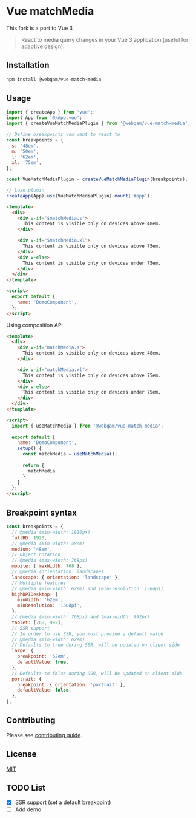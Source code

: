 # Vue matchMedia

This fork is a port to Vue 3

> React to media query changes in your Vue 3 application (useful for adaptive design).

## Installation

```sh
npm install @webqam/vue-match-media
```

## Usage

```js
import { createApp } from 'vue';
import App from '@/App.vue';
import { createVueMatchMediaPlugin } from '@webqam/vue-match-media';

// Define breakpoints you want to react to
const breakpoints = {
  s: '48em',
  m: '50em',
  l: '62em',
  xl: '75em',
};

const VueMatchMediaPlugin = createVueMatchMediaPlugin(breakpoints);

// Load plugin
createApp(App).use(VueMatchMediaPlugin).mount('#app');
```

```html
<template>
  <div>
    <div v-if="$matchMedia.s">
      This content is visible only on devices above 48em.
    </div>

    <div v-if="$matchMedia.xl">
      This content is visible only on devices above 75em.
    </div>
    <div v-else>
      This content is visible only on devices under 75em.
    </div>
  </div>
</template>

<script>
  export default {
    name: 'DemoComponent',
  };
</script>
```

Using composition API
```html
<template>
  <div>
    <div v-if="matchMedia.s">
      This content is visible only on devices above 48em.
    </div>

    <div v-if="matchMedia.xl">
      This content is visible only on devices above 75em.
    </div>
    <div v-else>
      This content is visible only on devices under 75em.
    </div>
  </div>
</template>

<script>
  import { useMatchMedia } from '@webqam/vue-match-media';
  
  export default {
    name: 'DemoComponent',
    setup() {
      const matchMedia = useMatchMedia();
      
      return {
        matchMedia
      }
    }
  };
</script>
```

## Breakpoint syntax

```js
const breakpoints = {
  // @media (min-width: 1920px)
  fullHD: 1920,
  // @media (min-width: 48em)
  medium: '48em',
  // Object notation
  // @media (max-width: 768px)
  mobile: { maxWidth: 768 },
  // @media (orientation: landscape)
  landscape: { orientation: 'landscape' },
  // Multiple features
  // @media (min-width: 62em) and (min-resolution: 150dpi)
  highDPIDesktop: {
    minWidth: '62em',
    minResolution: '150dpi',
  },
  // @media (min-width: 768px) and (max-width: 992px)
  tablet: [768, 992],
  // SSR support
  // In order to use SSR, you must provide a default value
  // @media (min-width: 62em)
  // Defaults to true during SSR, will be updated on client side
  large: {
    breakpoint: '62em',
    defaultValue: true,
  },
  // Defaults to false during SSR, will be updated on client side
  portrait: {
    breakpoint: { orientation: 'portrait' },
    defaultValue: false,
  },
};
```

## Contributing

Please see [contributing guide](CONTRIBUTING.md).

## License

[MIT](LICENSE)

## TODO List

- [x] SSR support (set a default breakpoint)
- [ ] Add demo
